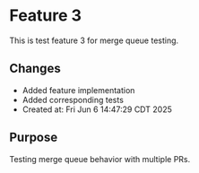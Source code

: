 # Feature 3

This is test feature 3 for merge queue testing.

## Changes
- Added feature implementation
- Added corresponding tests
- Created at: Fri Jun  6 14:47:29 CDT 2025

## Purpose
Testing merge queue behavior with multiple PRs.
